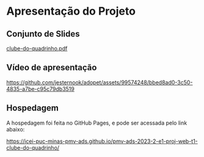 # Apresentação do Projeto

## Conjunto de Slides

[clube-do-quadrinho.pdf](https://github.com/ICEI-PUC-Minas-PMV-ADS/pmv-ads-2023-2-e1-proj-web-t1-clube-do-quadrinho/files/13626096/clube-do-quadrinho.pdf)

## Vídeo de apresentação


https://github.com/jesternook/adopet/assets/99574248/bbed8ad0-3c50-4835-a7be-c95c79db3519



## Hospedagem

A hospedagem foi feita no GitHub Pages, e pode ser acessada pelo link abaixo:

https://icei-puc-minas-pmv-ads.github.io/pmv-ads-2023-2-e1-proj-web-t1-clube-do-quadrinho/
